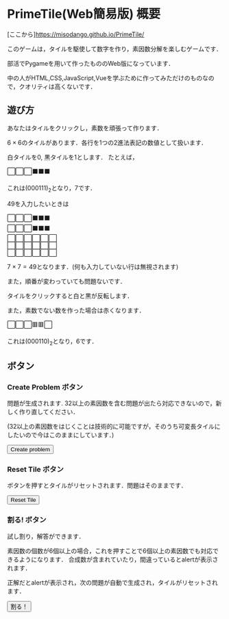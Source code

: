 # PrimeTile(Web簡易版) 概要
[ここから]<https://misodango.github.io/PrimeTile/>

このゲームは，タイルを駆使して数字を作り，素因数分解を楽しむゲームです．

部活でPygameを用いて作ったもののWeb版になっています．

中の人がHTML,CSS,JavaScript,Vueを学ぶために作ってみただけのものなので，クオリティは高くないです．

## 遊び方
あなたはタイルをクリックし，素数を頑張って作ります．

$`6\times6`$のタイルがあります．各行を1つの2進法表記の数値として扱います．

白タイルを0, 黒タイルを1とします．
たとえば，
<p>
 &#x2b1c;&#x2b1c;&#x2b1c;&#x2b1b;&#x2b1b;&#x2b1b;
</p>

これは$`(000111)_2`$となり，$`7`$です．

49を入力したいときは
<p>
&#x2b1c;&#x2b1c;&#x2b1c;&#x2b1b;&#x2b1b;&#x2b1b;<br>
&#x2b1c;&#x2b1c;&#x2b1c;&#x2b1b;&#x2b1b;&#x2b1b;<br>
&#x2b1c;&#x2b1c;&#x2b1c;&#x2b1c;&#x2b1c;&#x2b1c;<br>
&#x2b1c;&#x2b1c;&#x2b1c;&#x2b1c;&#x2b1c;&#x2b1c;<br>
&#x2b1c;&#x2b1c;&#x2b1c;&#x2b1c;&#x2b1c;&#x2b1c;<br>
</p>

$`7 \times 7=49`$となります．(何も入力していない行は無視されます)

また，順番が変わっていても問題ないです．


タイルをクリックすると白と黒が反転します．

また，素数でない数を作った場合は赤くなります．
<p>
 &#x2b1c;&#x2b1c;&#x2b1c;&#x1f7e5;&#x1f7e5;&#x2b1c;
</p>

これは$`(000110)_2`$となり，$`6`$です．

## ボタン

### Create Problem ボタン
問題が生成されます.
32以上の素因数を含む問題が出たら対応できないので，新しく作り直してください．

(32以上の素因数をはじくことは技術的に可能ですが，そのうち可変長タイルにしたいので今はこのままにしています．)

<button>Create problem</button>


### Reset Tile ボタン
ボタンを押すとタイルがリセットされます．問題はそのままです．

<button>Reset Tile</button>


### 割る! ボタン
試し割り，解答ができます．

素因数の個数が6個以上の場合，これを押すことで6個以上の素因数でも対応できるようになります．
合成数が含まれていたり，間違っているとalertが表示されます．

正解だとalertが表示され，次の問題が自動で生成され，タイルがリセットされます．

<button>割る！</button>
